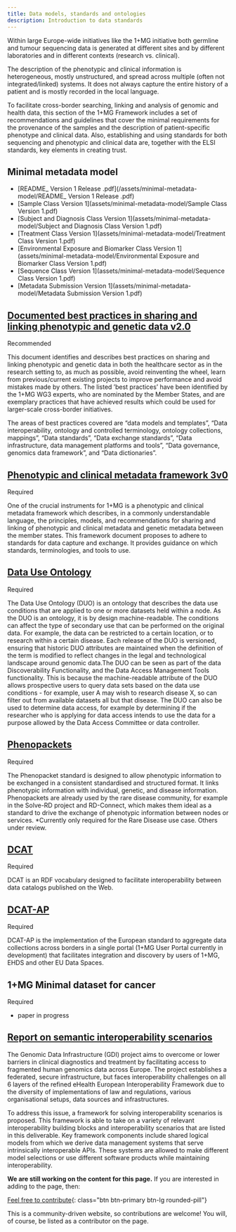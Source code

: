 ```yaml
---
title: Data models, standards and ontologies
description: Introduction to data standards
---
```


Within large Europe-wide initiatives like the 1+MG initiative both germline and tumour sequencing data is generated at different sites and by different laboratories and in different contexts (research vs. clinical).

The description of the phenotypic and clinical information is heterogeneous, mostly unstructured, and spread across multiple (often not integrated/linked) systems. It does not always capture the entire history of a patient and is mostly recorded in the local language.

To facilitate cross-border searching, linking and analysis of genomic and health data, this section of the 1+MG Framework includes a set of recommendations and guidelines that cover the minimal requirements for the provenance of the samples and the description of patient-specific phenotype and clinical data. Also, establishing and using standards for both sequencing and phenotypic and clinical data are, together with the ELSI standards, key elements in creating trust.

## Minimal metadata model

* [README_ Version 1 Release .pdf](/assets/minimal-metadata-model/README_ Version 1 Release .pdf)
* [Sample Class Version 1](assets/minimal-metadata-model/Sample Class Version 1.pdf)
* [Subject and Diagnosis Class Version 1](assets/minimal-metadata-model/Subject and Diagnosis Class Version 1.pdf)
* [Treatment Class Version 1](assets/minimal-metadata-model/Treatment Class Version 1.pdf)
* [Environmental Exposure and Biomarker Class Version 1](assets/minimal-metadata-model/Environmental Exposure and Biomarker Class Version 1.pdf)
* [Sequence Class Version 1](assets/minimal-metadata-model/Sequence Class Version 1.pdf)
* [Metadata Submission Version 1](assets/minimal-metadata-model/Metadata Submission Version 1.pdf)
  

## [Documented best practices in sharing and linking phenotypic and genetic data v2.0](https://zenodo.org/record/7342855) 
<span class="badge badge-dark">Recommended<i class="fa-solid fa-thumbs-up"></i></span>

This document identifies and describes best practices on sharing and linking phenotypic and genetic data in both the healthcare sector as in the research setting to, as much as possible, avoid reinventing the wheel, learn from previous/current existing projects to improve performance and avoid mistakes made by others. The listed ’best practices’ have been identified by the 1+MG WG3 experts, who are nominated by the Member States, and are exemplary practices that have achieved results which could be used for larger-scale cross-border initiatives.

The areas of best practices covered are “data models and templates”, “Data interoperability, ontology and controlled terminology, ontology collections, mappings”, “Data standards”, “Data exchange standards”, “Data infrastructure, data management platforms and tools”, “Data governance, genomics data framework”, and “Data dictionaries”.

## [Phenotypic and clinical metadata framework 3v0](https://zenodo.org/records/10058688) 
<span class="badge badge-warning">Required<i class="fa-sharp fa-regular fa-star"></i></span>

One of the crucial instruments for 1+MG is a phenotypic and clinical metadata framework which describes, in a commonly understandable language, the principles, models, and recommendations for sharing and linking of phenotypic and clinical metadata and genetic metadata between the member states.  This framework document proposes to adhere to standards for data capture and exchange.  It provides guidance on which standards, terminologies, and tools to use.  

## [Data Use Ontology](https://www.ga4gh.org/product/data-use-ontology-duo/) 
<span class="badge badge-warning">Required<i class="fa-sharp fa-regular fa-star"></i></span>

The Data Use Ontology (DUO) is an ontology that describes the data use conditions that are applied to one or more datasets held within a node. As the DUO is an ontology, it is by design machine-readable. The conditions can affect the type of secondary use that can be performed on the original data. For example, the data can be restricted to a certain location, or to research within a certain disease. Each release of the DUO is versioned, ensuring that historic DUO attributes are maintained when the definition of the term is modified to reflect changes in the legal and technological landscape around genomic data.The DUO can be seen as part of the data Discoverability Functionality, and the Data Access Management Tools functionality. This is because the machine-readable attribute of the DUO allows prospective users to query data sets based on the data use conditions - for example, user A may wish to research disease X, so can filter out from available datasets all but that disease. The DUO can also be used to determine data access, for example by determining if the researcher who is applying for data access intends to use the data for a purpose allowed by the Data Access Committee or data controller.

## [Phenopackets](https://www.ga4gh.org/product/phenopackets/) 
<span class="badge badge-warning">Required<i class="fa-sharp fa-regular fa-star"></i></span>

The Phenopacket standard is designed to allow phenotypic information to be exchanged in a consistent standardised and structured format. It links phenotypic information with individual, genetic, and disease information. Phenopackets are already used by the rare disease community, for example in the Solve-RD project and RD-Connect, which makes them ideal as a standard to drive the exchange of phenotypic information between nodes or services.
*Currently only required for the Rare Disease use case.  Others under review.

## [DCAT](https://www.w3.org/TR/vocab-dcat-3/) 
<span class="badge badge-warning">Required<i class="fa-sharp fa-regular fa-star"></i></span>

DCAT is an RDF vocabulary designed to facilitate interoperability between data catalogs published on the Web.

## [DCAT-AP](https://joinup.ec.europa.eu/collection/semantic-interoperability-community-semic/solution/dcat-application-profile-data-portals-europe/release/11) 
<span class="badge badge-warning">Required<i class="fa-sharp fa-regular fa-star"></i></span>

DCAT-AP is the implementation of the European standard to aggregate data collections across borders in a single portal (1+MG User Portal currently in development) that facilitates integration and discovery by users of 1+MG, EHDS and other EU Data Spaces.



## 1+MG Minimal dataset for cancer 
<span class="badge badge-warning">Required<i class="fa-sharp fa-regular fa-star"></i></span> 

* paper in progress

## [Report on semantic interoperability scenarios](https://zenodo.org/records/11550316)

The Genomic Data Infrastructure (GDI) project aims to overcome or lower barriers in clinical diagnostics and treatment by facilitating access to fragmented human genomics data across Europe. The project establishes a federated, secure infrastructure, but faces interoperability challenges on all 6 layers of the refined eHealth European Interoperability Framework due to the diversity of implementations of law and regulations, various organisational setups, data sources and infrastructures.  

To address this issue, a framework for solving interoperability scenarios is proposed. This framework is able to take on a variety of relevant interoperability building blocks and interoperability scenarios that are listed in this deliverable. Key framework components include shared logical models from which we derive data management systems that serve intrinsically interoperable APIs. These systems are allowed to make different model selections or use different software products while maintaining interoperability.




**We are still working on the content for this page.** If you are interested in adding to the page, then:

[Feel free to contribute](how_to_contribute){: class="btn btn-primary btn-lg rounded-pill"}

This is a community-driven website, so contributions are welcome! You will, of course, be listed as a contributor on the page.
